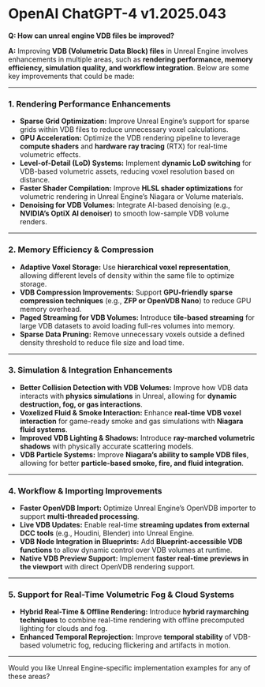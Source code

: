 # OpenAI ChatGPT-4 v1.2025.043

**Q: How can unreal engine VDB files be improved?**

**A:** Improving **VDB (Volumetric Data Block) files** in Unreal Engine involves enhancements in multiple areas, such as **rendering performance, memory efficiency, simulation quality, and workflow integration**. Below are some key improvements that could be made:

---

### **1. Rendering Performance Enhancements**
- **Sparse Grid Optimization:** Improve Unreal Engine’s support for sparse grids within VDB files to reduce unnecessary voxel calculations.
- **GPU Acceleration:** Optimize the VDB rendering pipeline to leverage **compute shaders** and **hardware ray tracing** (RTX) for real-time volumetric effects.
- **Level-of-Detail (LoD) Systems:** Implement **dynamic LoD switching** for VDB-based volumetric assets, reducing voxel resolution based on distance.
- **Faster Shader Compilation:** Improve **HLSL shader optimizations** for volumetric rendering in Unreal Engine’s Niagara or Volume materials.
- **Denoising for VDB Volumes:** Integrate AI-based denoising (e.g., **NVIDIA’s OptiX AI denoiser**) to smooth low-sample VDB volume renders.

---

### **2. Memory Efficiency & Compression**
- **Adaptive Voxel Storage:** Use **hierarchical voxel representation**, allowing different levels of density within the same file to optimize storage.
- **VDB Compression Improvements:** Support **GPU-friendly sparse compression techniques** (e.g., **ZFP or OpenVDB Nano**) to reduce GPU memory overhead.
- **Paged Streaming for VDB Volumes:** Introduce **tile-based streaming** for large VDB datasets to avoid loading full-res volumes into memory.
- **Sparse Data Pruning:** Remove unnecessary voxels outside a defined density threshold to reduce file size and load time.

---

### **3. Simulation & Integration Enhancements**
- **Better Collision Detection with VDB Volumes:** Improve how VDB data interacts with **physics simulations** in Unreal, allowing for **dynamic destruction, fog, or gas interactions**.
- **Voxelized Fluid & Smoke Interaction:** Enhance **real-time VDB voxel interaction** for game-ready smoke and gas simulations with **Niagara fluid systems**.
- **Improved VDB Lighting & Shadows:** Introduce **ray-marched volumetric shadows** with physically accurate scattering models.
- **VDB Particle Systems:** Improve **Niagara’s ability to sample VDB files**, allowing for better **particle-based smoke, fire, and fluid integration**.

---

### **4. Workflow & Importing Improvements**
- **Faster OpenVDB Import:** Optimize Unreal Engine’s OpenVDB importer to support **multi-threaded processing**.
- **Live VDB Updates:** Enable real-time **streaming updates from external DCC tools** (e.g., Houdini, Blender) into Unreal Engine.
- **VDB Node Integration in Blueprints:** Add **Blueprint-accessible VDB functions** to allow dynamic control over VDB volumes at runtime.
- **Native VDB Preview Support:** Implement **faster real-time previews in the viewport** with direct OpenVDB rendering support.

---

### **5. Support for Real-Time Volumetric Fog & Cloud Systems**
- **Hybrid Real-Time & Offline Rendering:** Introduce **hybrid raymarching techniques** to combine real-time rendering with offline precomputed lighting for clouds and fog.
- **Enhanced Temporal Reprojection:** Improve **temporal stability** of VDB-based volumetric fog, reducing flickering and artifacts in motion.

---

Would you like Unreal Engine-specific implementation examples for any of these areas?
